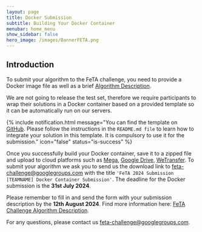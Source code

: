 ```yaml
---
layout: page
title: Docker Submission
subtitle: Building Your Docker Container
menubar: home_menu
show_sidebar: false
hero_image: /images/BannerFETA.png
---
```



## Introduction 
To submit your algorithm to the FeTA challenge, you need to provide a Docker image file as well as a brief [Algorithm Description](https://fetachallenge.github.io/pages/Algorithm).

We are not going to release the test set, therefore we require participants to wrap their solutions in a Docker container based on a provided template so it can be automatically run on our servers.

{% include notification.html
message="You can find the template on [GitHub](https://github.com/fetachallenge/fetachallengesubmission). Please follow the instructions in the ``README.md file`` to learn how to integrate your solution in this template. It is compulsory to use it for the submission." 
icon="false"
status="is-success" %}

Once you successfully build your Docker container, save it to a zipped file and upload  to cloud platforms such as [Mega](https://mega.io/zh-hans/), [Google Drive](https://www.google.com/drive/), [WeTransfer](https://wetransfer.com/). To submit your algorithm we ask you to send us the download link to [feta-challenge@googlegroups.com](mailto:feta-challenge@googlegroups.com) with the title ``'FeTA 2024 Submission [TEAMNAME] Docker Container Submission'``. The deadline for the Docker submission is the **31st July 2024**.


Please remember to fill in and send the form with your submission description by the **12th August 2024**. Find more information here: [FeTA Challenge Algorithm Description](https://fetachallenge.github.io/pages/Algorithm).


For any questions, please contact us [feta-challenge@googlegroups.com](mailto:feta-challenge@googlegroups.com).
